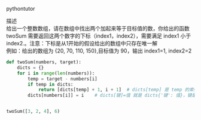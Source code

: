 
pythontutor 

描述  
给出一个整数数组，请在数组中找出两个加起来等于目标值的数，你给出的函数twoSum 需要返回这两个数字的下标（index1，index2），需要满足 index1 小于index2.。注意：下标是从1开始的假设给出的数组中只存在唯一解  
例如：给出的数组为 {20, 70, 110, 150},目标值为 90，输出 index1=1, index2=2  

```python
def twoSum(numbers, target):
    dicts = {}
    for i in range(len(numbers)):
        temp = target - numbers[i]
        if temp in dicts:
            return [dicts[temp] + 1, i + 1]  # dicts[temp] 是 temp 的索引值，先放进 dicts 的肯定是前面的，然后再加上当前这个的 i
        dicts[numbers[i]] = i    # dicts[键]=值 就是 dicts{'键': 值}，键是 number，值是索引  


twoSum([3, 2, 4], 6)
```
